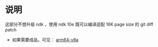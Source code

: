 # 说明

这部分不想升级 ndk ，使用 ndk 10e 既可以编译适配 16K page size 的 git diff patch

- 如果需要成品，可见： [arm64-v8a](../../gsyVideoPlayer-armv64/src/main/jniLibs/arm64-v8a)

